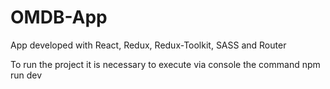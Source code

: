 # OMDB-App
App developed with React, Redux, Redux-Toolkit, SASS and Router

To run the project it is necessary to execute via console the command npm run dev
